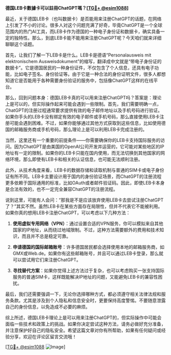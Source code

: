 **德国LEB卡數據卡可以註冊ChatGPT嗎？[[TG💪+ @esim1088](https://t.me/s/esim1088)]**

最近，关于德国LEB卡（也叫数据卡）是否能用来注册ChatGPT的话题，在网络上引发了不小的讨论。很多人对这个问题充满了好奇，毕竟ChatGPT是一个全球范围内的热门AI工具，而LEB卡作为德国的一种电子身份证和数据卡，确实具备一定的独特性。那么，到底LEB卡能不能用来注册ChatGPT呢？今天咱们就来详细聊聊这个话题。

首先，让我们了解一下LEB卡是什么。LEB卡是德语“Personalausweis mit elektronischem Ausweisdokument”的缩写，翻译成中文就是“带电子身份证的数据卡”。它是德国居民的一种身份证件，不仅包含了个人信息，还具有电子功能，比如电子签名、身份验证等。由于它是一种合法的身份证明文件，很多人都想知道它是否能用于各种需要身份验证的服务中，包括像ChatGPT这样的在线平台。

那么，回到问题本身：德国LEB卡真的可以用来注册ChatGPT吗？答案是：理论上是可以的，但实际操作起来可能会遇到一些限制。首先，我们需要明确一点，ChatGPT的注册过程通常要求提供有效的电子邮件地址以及手机号码进行验证。如果你手头的LEB卡没有绑定有效的电子邮件或手机号码，那么直接使用LEB卡注册可能会遇到困难。不过，如果你能够通过其他方式获取到这些信息，比如使用德国的邮箱服务商或手机号码，那么理论上是可以利用LEB卡完成注册的。

当然，这里还有一个重要的前提条件——你需要确保你的LEB卡支持国际服务的访问。因为ChatGPT是由美国的OpenAI公司开发并运营的，它可能对某些地区的IP地址有一定的限制。如果你的LEB卡只能在国内使用，而无法切换到其他国家的网络环境，那么即使有LEB卡和相关的认证信息，也可能无法顺利注册。

此外，从技术角度来看，LEB卡的数据存储和读取机制与普通的SIM卡或电子身份证有所不同。LEB卡主要设计用于国内的身份验证场景，而ChatGPT的注册流程更多依赖于国际通用的标准，比如OAuth或者邮件验证码。因此，即使LEB卡本身是合法有效的，也不一定完全兼容ChatGPT的注册流程。

说到这里，可能有人会问：“那我是不是应该放弃使用LEB卡去尝试注册ChatGPT了？”其实不然。虽然LEB卡在某些方面存在局限性，但并不代表它不能被利用。如果你真的想用LEB卡注册ChatGPT，可以考虑以下几种方法：

1. **使用虚拟专用网络（VPN）**：通过设置合适的VPN服务，你可以模拟来自其他国家的IP地址，从而绕过地域限制。不过，这种方法需要额外的费用和技术知识，而且并不总是稳定可靠。

2. **申请德国的国际邮箱账号**：许多德国居民都会选择使用本地的邮箱服务商，如GMX或Web.de。如果你有这些邮箱账号，并且可以通过LEB卡登录，那么就可以尝试用它们来注册ChatGPT。

3. **寻找替代方案**：如果你觉得上述方法过于复杂，也可以考虑购买一张支持国际服务的普通SIM卡，这样既能解决IP地址的问题，又能避免LEB卡的兼容性困扰。

最后，我们还需要强调一下，无论你选择哪种方式，都必须遵守相关法律法规和服务条款。尤其是涉及到个人隐私和信息安全时，更要保持高度警惕。不要随意泄露自己的身份信息，以免造成不必要的麻烦。

综上所述，德国LEB卡理论上是可以用来注册ChatGPT的，但实际操作中可能会面临一些技术和政策上的挑战。如果你决定尝试这种方法，请务必做好充分准备，并注意保护好自己的隐私安全。希望这篇文章对你有所帮助，如果有任何疑问或经验分享，欢迎在评论区留言交流哦！

[[TG💪+ @esim1088](https://t.me/s/esim1088) ![Image](https://i.postimg.cc/4NQfJmqS/Snipaste-2025-05-13-00-14-12.png)]